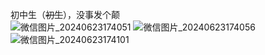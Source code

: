 初中生（~~初生~~），没事发个颠  
![微信图片_20240623174051](https://github.com/ikun194/ikun194.github.io/assets/129394230/72f25773-752c-41ea-a60c-028e1726726f)
![微信图片_20240623174056](https://github.com/ikun194/ikun194.github.io/assets/129394230/094d5826-904a-4dda-9edf-416589212e74)
![微信图片_20240623174101](https://github.com/ikun194/ikun194.github.io/assets/129394230/75d5e8f0-b818-443b-8aba-0486e79d6160)

